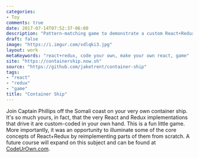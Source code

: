 ```yaml
---
categories:
- Toy
comments: true
date: 2017-07-14T07:52:37-06:00
description: "Pattern-matching game to demonstrate a custom React+Redux implementation."
draft: false
image: "https://i.imgur.com/vdlqki3.jpg"
layout: work
metaKeywords: "react+redux, code your own, make your own react, game"
site: "https://containership.now.sh"
source: "https://github.com/jaketrent/container-ship"
tags:
- "react"
- "redux"
- "game"
title: "Container Ship"
---
```


Join Captain Phillips off the Somali coast on your very own container ship.  It's so much yours, in fact, that the very React and Redux implementations that drive it are custom-coded in your own hand.  This is a fun little game.  More importantly, it was an opportunity to illuminate some of the core concepts of React+Redux by reimplementing parts of them from scratch.  A future course will expand on this subject and can be found at [CodeUrOwn.com](https://codeurown.com).

<!--more-->
